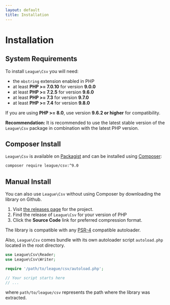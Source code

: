 ```yaml
---
layout: default
title: Installation
---
```


# Installation

## System Requirements

To install `League\Csv` you will need:

- the `mbstring` extension enabled in PHP
- at least **PHP >= 7.0.10** for version **9.0.0**
- at least **PHP >= 7.2.5** for version **9.6.0**
- at least **PHP >= 7.3** for version **9.7.0**
- at least **PHP >= 7.4** for version **9.8.0**

If you are using **PHP >= 8.0**, use version **9.6.2 or higher** for compatibility.

**Recommendation:** It is recommended to use the latest stable version of the `League\Csv` package in
combination with the latest PHP version.

## Composer Install

`League\Csv` is available on [Packagist](https://packagist.org/packages/league/csv) and can be installed using [Composer](https://getcomposer.org/):

```bash
composer require league/csv:^9.0
```

## Manual Install

You can also use `League\Csv` without using Composer by downloading the library on Github.

1. Visit [the releases page](https://github.com/thephpleague/csv/releases) for the project.
2. Find the release of `League\Csv` for your version of PHP
3. Click the **Source Code** link for preferred compression format.

The library is compatible with any [PSR-4](http://www.php-fig.org/psr/psr-4/) compatible autoloader.

Also, `League\Csv` comes bundle with its own autoloader script `autoload.php` located in the root directory.

```php
use League\Csv\Reader;
use League\Csv\Writer;

require '/path/to/league/csv/autoload.php';

// Your script starts here
// ...
```

where `path/to/league/csv` represents the path where the library was extracted.
